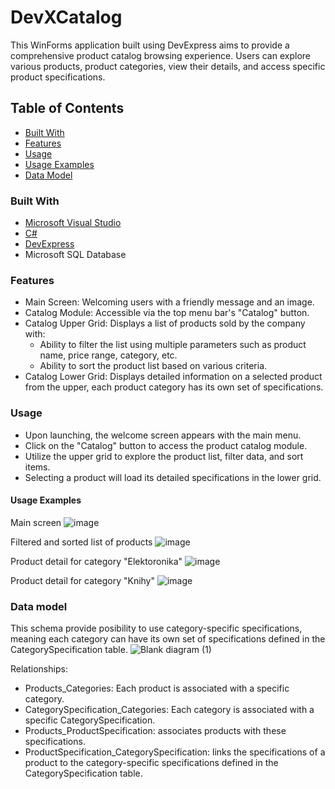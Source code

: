 # DevXCatalog
This WinForms application built using DevExpress aims to provide a comprehensive product catalog browsing experience. Users can explore various products, product categories, view their details, and access specific product specifications.

## Table of Contents
- [Built With](#built-with)
- [Features](#features)
- [Usage](#usage)
- [Usage Examples](#usage-examples)
- [Data Model](#data-model)

### Built With
- [Microsoft Visual Studio](https://visualstudio.microsoft.com/)
- [C#](https://learn.microsoft.com/en-us/dotnet/csharp/)
- [DevExpress](https://www.devexpress.com/)
- Microsoft SQL Database

### Features
- Main Screen: Welcoming users with a friendly message and an image.
- Catalog Module: Accessible via the top menu bar's "Catalog" button.
- Catalog Upper Grid: Displays a list of products sold by the company with:
  - Ability to filter the list using multiple parameters such as product name, price range, category, etc.
  - Ability to sort the product list based on various criteria.
- Catalog Lower Grid: Displays detailed information on a selected product from the upper, each product category has its own set of specifications.

### Usage
- Upon launching, the welcome screen appears with the main menu.
- Click on the "Catalog" button to access the product catalog module.
- Utilize the upper grid to explore the product list, filter data, and sort items.
- Selecting a product will load its detailed specifications in the lower grid.

#### Usage Examples
Main screen
![image](https://github.com/vkitori/DevXCatalog/assets/47561823/9516b26b-2f96-4cbb-9b1f-367bd6a38177)

Filtered and sorted list of products
![image](https://github.com/vkitori/DevXCatalog/assets/47561823/abd8a282-151d-4f0e-ba33-e781dfbf31b9)

Product detail for category "Elektoronika"
![image](https://github.com/vkitori/DevXCatalog/assets/47561823/f993b57a-7ce4-49e4-b83a-719e988b1091)

Product detail for category "Knihy"
![image](https://github.com/vkitori/DevXCatalog/assets/47561823/77718f7c-c56b-416f-963c-43800951478a)

### Data model
This schema provide posibility to use category-specific specifications, meaning each category can have its own set of specifications defined in the CategorySpecification table. 
![Blank diagram (1)](https://github.com/vkitori/DevXCatalog/assets/47561823/b5a64f97-4994-47d7-9821-ed3d3804f7ae)

Relationships:
- Products_Categories: Each product is associated with a specific category.
- CategorySpecification_Categories: Each category is associated with a specific CategorySpecification.
- Products_ProductSpecification: associates products with these specifications.
- ProductSpecification_CategorySpecification: links the specifications of a product to the category-specific specifications defined in the CategorySpecification table.
